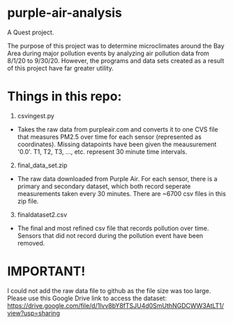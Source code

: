 # purple-air-analysis
A Quest project.

The purpose of this project was to determine microclimates around the Bay Area during major pollution events by analyzing air pollution data from 8/1/20 to 9/30/20. However, the programs and data sets created as a result of this project have far greater utility. 

# Things in this repo:
1. csvingest.py
 - Takes the raw data from purpleair.com and converts it to one CVS file that measures PM2.5 over time for each sensor (represented as coordinates). Missing datapoints have been given the meausurement '0.0'. T1, T2, T3, ..., etc. represent 30 minute time intervals.  
2. final_data_set.zip
 - The raw data downloaded from Purple Air. For each sensor, there is a primary and secondary dataset, which both record seperate measurements taken every 30 minutes. There are ~6700 csv files in this zip file. 
3. finaldataset2.csv
 - The final and most refined csv file that records pollution over time. Sensors that did not record during the pollution event have been removed. 

# IMPORTANT!
I could not add the raw data file to github as the file size was too large. Please use this Google Drive link to access the dataset: https://drive.google.com/file/d/1lvv8bY8fTSJU4d0SmUthNGDCWW3AtLT1/view?usp=sharing
